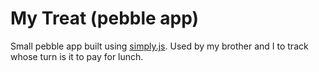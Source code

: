 # My Treat (pebble app)

Small pebble app built using [simply.js](http://simplyjs.io/). Used by my brother and I to track whose turn is it to pay for lunch.
